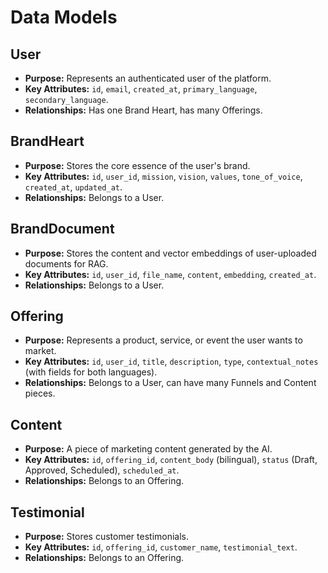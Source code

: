 # Data Models

## User
*   **Purpose:** Represents an authenticated user of the platform.
*   **Key Attributes:** `id`, `email`, `created_at`, `primary_language`, `secondary_language`.
*   **Relationships:** Has one Brand Heart, has many Offerings.

## BrandHeart
*   **Purpose:** Stores the core essence of the user's brand.
*   **Key Attributes:** `id`, `user_id`, `mission`, `vision`, `values`, `tone_of_voice`, `created_at`, `updated_at`.
*   **Relationships:** Belongs to a User.

## BrandDocument
*   **Purpose:** Stores the content and vector embeddings of user-uploaded documents for RAG.
*   **Key Attributes:** `id`, `user_id`, `file_name`, `content`, `embedding`, `created_at`.
*   **Relationships:** Belongs to a User.

## Offering
*   **Purpose:** Represents a product, service, or event the user wants to market.
*   **Key Attributes:** `id`, `user_id`, `title`, `description`, `type`, `contextual_notes` (with fields for both languages).
*   **Relationships:** Belongs to a User, can have many Funnels and Content pieces.

## Content
*   **Purpose:** A piece of marketing content generated by the AI.
*   **Key Attributes:** `id`, `offering_id`, `content_body` (bilingual), `status` (Draft, Approved, Scheduled), `scheduled_at`.
*   **Relationships:** Belongs to an Offering.

## Testimonial
*   **Purpose:** Stores customer testimonials.
*   **Key Attributes:** `id`, `offering_id`, `customer_name`, `testimonial_text`.
*   **Relationships:** Belongs to an Offering.
